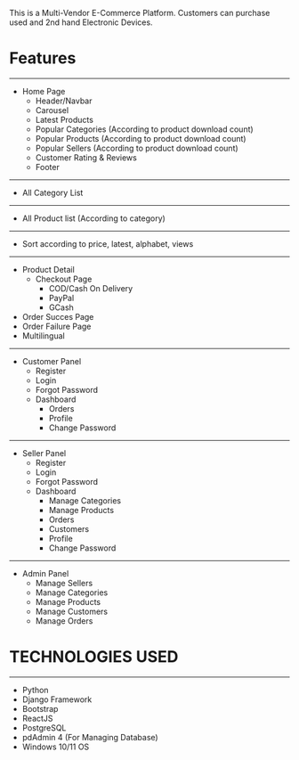 This is a Multi-Vendor E-Commerce Platform. Customers can purchase used and 2nd hand Electronic Devices.

# Features
-------------------------------------------------------
- Home Page
    - Header/Navbar
    - Carousel
    - Latest Products
    - Popular Categories (According to product download count)
    - Popular Products  (According to product download count)
    - Popular Sellers (According to product download count)
    - Customer Rating & Reviews
    - Footer
--------------------------------------------------------
- All Category List
--------------------------------------------------------
- All Product list (According to category)
--------------------------------------------------------
- Sort according to price, latest, alphabet, views
--------------------------------------------------------
- Product Detail
    - Checkout Page
        - COD/Cash On Delivery
        - PayPal
        - GCash
- Order Succes Page
- Order Failure Page
- Multilingual
-----------------------------------------------------
- Customer Panel
    - Register
    - Login
    - Forgot Password
    - Dashboard
        - Orders
        - Profile
        - Change Password

-----------------------------------------------------
- Seller Panel
    - Register
    - Login
    - Forgot Password
    - Dashboard
        - Manage Categories
        - Manage Products
        - Orders
        - Customers
        - Profile
        - Change Password

-----------------------------------------------------
- Admin Panel
    - Manage Sellers
    - Manage Categories
    - Manage Products
    - Manage Customers
    - Manage Orders


# TECHNOLOGIES USED
-----------------------------------------------------
- Python
- Django Framework
- Bootstrap
- ReactJS
- PostgreSQL
- pdAdmin 4 (For Managing Database)
- Windows 10/11 OS

